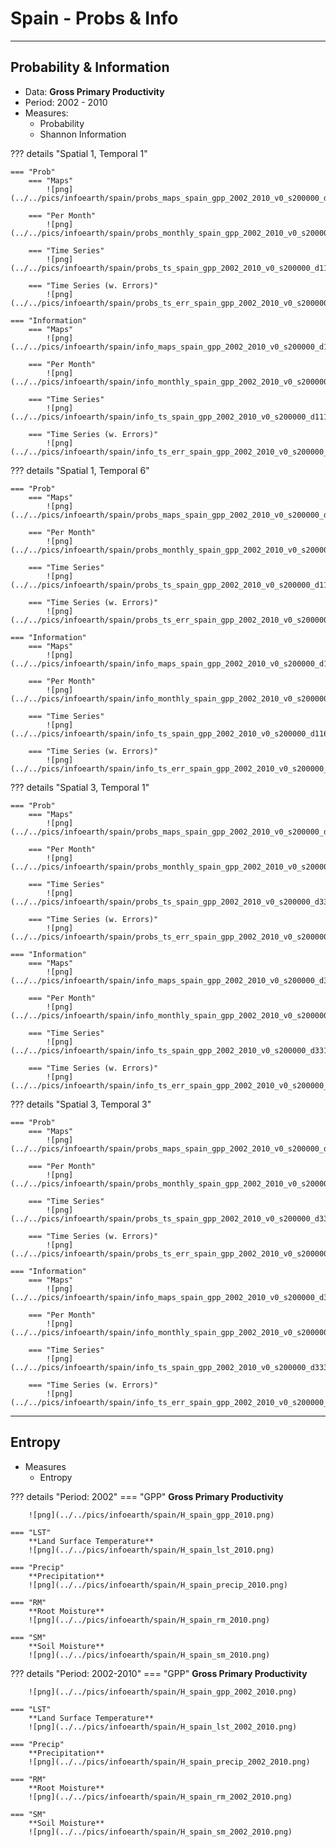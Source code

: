 # Spain - Probs & Info


---

## Probability & Information

* Data: **Gross Primary Productivity**
* Period: 2002 - 2010
* Measures: 
  * Probability
  * Shannon Information


??? details "Spatial 1, Temporal 1"

    === "Prob"
        === "Maps"
            ![png](../../pics/infoearth/spain/probs_maps_spain_gpp_2002_2010_v0_s200000_d111.png)

        === "Per Month"
            ![png](../../pics/infoearth/spain/probs_monthly_spain_gpp_2002_2010_v0_s200000_d111.png)

        === "Time Series"
            ![png](../../pics/infoearth/spain/probs_ts_spain_gpp_2002_2010_v0_s200000_d111.png)

        === "Time Series (w. Errors)"
            ![png](../../pics/infoearth/spain/probs_ts_err_spain_gpp_2002_2010_v0_s200000_d111.png)

    === "Information"
        === "Maps"
            ![png](../../pics/infoearth/spain/info_maps_spain_gpp_2002_2010_v0_s200000_d111.png)

        === "Per Month"
            ![png](../../pics/infoearth/spain/info_monthly_spain_gpp_2002_2010_v0_s200000_d111.png)

        === "Time Series"
            ![png](../../pics/infoearth/spain/info_ts_spain_gpp_2002_2010_v0_s200000_d111.png)

        === "Time Series (w. Errors)"
            ![png](../../pics/infoearth/spain/info_ts_err_spain_gpp_2002_2010_v0_s200000_d111.png)


??? details "Spatial 1, Temporal 6"

    === "Prob"
        === "Maps"
            ![png](../../pics/infoearth/spain/probs_maps_spain_gpp_2002_2010_v0_s200000_d116.png)

        === "Per Month"
            ![png](../../pics/infoearth/spain/probs_monthly_spain_gpp_2002_2010_v0_s200000_d116.png)

        === "Time Series"
            ![png](../../pics/infoearth/spain/probs_ts_spain_gpp_2002_2010_v0_s200000_d116.png)

        === "Time Series (w. Errors)"
            ![png](../../pics/infoearth/spain/probs_ts_err_spain_gpp_2002_2010_v0_s200000_d116.png)

    === "Information"
        === "Maps"
            ![png](../../pics/infoearth/spain/info_maps_spain_gpp_2002_2010_v0_s200000_d116.png)

        === "Per Month"
            ![png](../../pics/infoearth/spain/info_monthly_spain_gpp_2002_2010_v0_s200000_d116.png)

        === "Time Series"
            ![png](../../pics/infoearth/spain/info_ts_spain_gpp_2002_2010_v0_s200000_d116.png)

        === "Time Series (w. Errors)"
            ![png](../../pics/infoearth/spain/info_ts_err_spain_gpp_2002_2010_v0_s200000_d116.png)

??? details "Spatial 3, Temporal 1"

    === "Prob"
        === "Maps"
            ![png](../../pics/infoearth/spain/probs_maps_spain_gpp_2002_2010_v0_s200000_d331.png)

        === "Per Month"
            ![png](../../pics/infoearth/spain/probs_monthly_spain_gpp_2002_2010_v0_s200000_d331.png)

        === "Time Series"
            ![png](../../pics/infoearth/spain/probs_ts_spain_gpp_2002_2010_v0_s200000_d331.png)

        === "Time Series (w. Errors)"
            ![png](../../pics/infoearth/spain/probs_ts_err_spain_gpp_2002_2010_v0_s200000_d331.png)

    === "Information"
        === "Maps"
            ![png](../../pics/infoearth/spain/info_maps_spain_gpp_2002_2010_v0_s200000_d331.png)

        === "Per Month"
            ![png](../../pics/infoearth/spain/info_monthly_spain_gpp_2002_2010_v0_s200000_d331.png)

        === "Time Series"
            ![png](../../pics/infoearth/spain/info_ts_spain_gpp_2002_2010_v0_s200000_d331.png)

        === "Time Series (w. Errors)"
            ![png](../../pics/infoearth/spain/info_ts_err_spain_gpp_2002_2010_v0_s200000_d331.png)


??? details "Spatial 3, Temporal 3"

    === "Prob"
        === "Maps"
            ![png](../../pics/infoearth/spain/probs_maps_spain_gpp_2002_2010_v0_s200000_d333.png)

        === "Per Month"
            ![png](../../pics/infoearth/spain/probs_monthly_spain_gpp_2002_2010_v0_s200000_d333.png)

        === "Time Series"
            ![png](../../pics/infoearth/spain/probs_ts_spain_gpp_2002_2010_v0_s200000_d333.png)

        === "Time Series (w. Errors)"
            ![png](../../pics/infoearth/spain/probs_ts_err_spain_gpp_2002_2010_v0_s200000_d333.png)

    === "Information"
        === "Maps"
            ![png](../../pics/infoearth/spain/info_maps_spain_gpp_2002_2010_v0_s200000_d333.png)

        === "Per Month"
            ![png](../../pics/infoearth/spain/info_monthly_spain_gpp_2002_2010_v0_s200000_d333.png)

        === "Time Series"
            ![png](../../pics/infoearth/spain/info_ts_spain_gpp_2002_2010_v0_s200000_d333.png)

        === "Time Series (w. Errors)"
            ![png](../../pics/infoearth/spain/info_ts_err_spain_gpp_2002_2010_v0_s200000_d333.png)

---

## Entropy

* Measures
  * Entropy

??? details "Period: 2002"
    === "GPP"
        **Gross Primary Productivity**

        ![png](../../pics/infoearth/spain/H_spain_gpp_2010.png)

    === "LST"
        **Land Surface Temperature**
        ![png](../../pics/infoearth/spain/H_spain_lst_2010.png)

    === "Precip"
        **Precipitation**
        ![png](../../pics/infoearth/spain/H_spain_precip_2010.png)

    === "RM"
        **Root Moisture**
        ![png](../../pics/infoearth/spain/H_spain_rm_2010.png)

    === "SM"
        **Soil Moisture**
        ![png](../../pics/infoearth/spain/H_spain_sm_2010.png)

??? details "Period: 2002-2010"
    === "GPP"
        **Gross Primary Productivity**

        ![png](../../pics/infoearth/spain/H_spain_gpp_2002_2010.png)

    === "LST"
        **Land Surface Temperature**
        ![png](../../pics/infoearth/spain/H_spain_lst_2002_2010.png)

    === "Precip"
        **Precipitation**
        ![png](../../pics/infoearth/spain/H_spain_precip_2002_2010.png)

    === "RM"
        **Root Moisture**
        ![png](../../pics/infoearth/spain/H_spain_rm_2002_2010.png)

    === "SM"
        **Soil Moisture**
        ![png](../../pics/infoearth/spain/H_spain_sm_2002_2010.png)